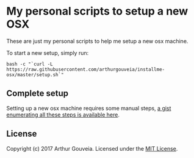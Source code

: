 # My personal scripts to setup a new OSX

These are just my personal scripts to help me setup a new osx machine.

To start a new setup, simply run:

```shell
bash -c "`curl -L https://raw.githubusercontent.com/arthurgouveia/installme-osx/master/setup.sh`"
```

## Complete setup

Setting up a new osx machine requires some manual steps, [a gist enumerating all these steps is available here](https://gist.github.com/arthurgouveia/8b5f333e506b4f407db88722ca61fd23).

## License

Copyright (c) 2017 Arthur Gouveia. Licensed under the [MIT License](http://www.opensource.org/licenses/mit-license.php).

